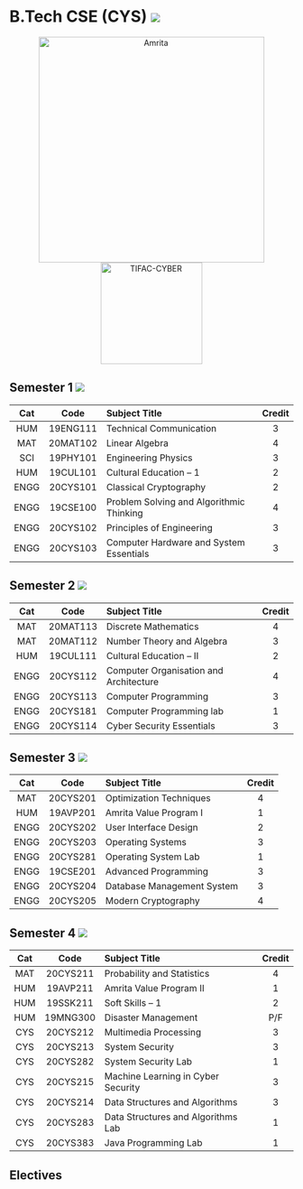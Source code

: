 # B.Tech CSE (CYS) ![](https://img.shields.io/badge/-20CYS-brightgreen)

<p align="center">
    <img src="https://amrita-tifac-cyber-blockchain.github.io/Amrita-TIFAC-Cyber-Blockchain/AVV_PNG.png" alt ="Amrita" width="400" />
    <img src="https://amrita-tifac-cyber-blockchain.github.io/Amrita-TIFAC-Cyber-Blockchain/TIFAC-CORE_in_Cyber_Security.png" alt ="TIFAC-CYBER" width="180" />
</p>

## Semester 1 ![](https://img.shields.io/badge/Credit-24-blue)

| Cat | Code | Subject Title | Credit | 
|:---:|:----:|:--------------|:------:|
| HUM | 19ENG111 | Technical Communication | 3 |
| MAT | 20MAT102 | Linear Algebra | 4 | 
| SCI | 19PHY101 | Engineering Physics | 3 |
| HUM | 19CUL101 | Cultural Education – 1 | 2 | 
| ENGG | 20CYS101 | Classical Cryptography | 2 | 
| ENGG | 19CSE100 | Problem Solving and Algorithmic Thinking | 4 |
| ENGG | 20CYS102 | Principles of Engineering | 3 |
| ENGG | 20CYS103 | Computer Hardware and System Essentials | 3 |

## Semester 2 ![](https://img.shields.io/badge/Credit-23-blue)

| Cat | Code | Subject Title | Credit | 
|:---:|:----:|:--------------|:------:|
| MAT | 20MAT113 | Discrete Mathematics | 4 | 
| MAT | 20MAT112 | Number Theory and Algebra | 3 |
| HUM | 19CUL111 | Cultural Education – II | 2 |
| ENGG | 20CYS112 | Computer Organisation and Architecture | 4 |
| ENGG | 20CYS113 | Computer Programming | 3 |
| ENGG | 20CYS181 | Computer Programming lab | 1 |
| ENGG | 20CYS114 | Cyber Security Essentials | 3 |

## Semester 3 ![](https://img.shields.io/badge/Credit-21-blue)

| Cat | Code | Subject Title | Credit | 
|:---:|:----:|:--------------|:------:|
| MAT | 20CYS201 | Optimization Techniques | 4 |
| HUM | 19AVP201 | Amrita Value Program I | 1 |
| ENGG | 20CYS202 | User Interface Design | 2 |
| ENGG | 20CYS203 | Operating Systems | 3 |
| ENGG | 20CYS281 | Operating System Lab | 1 |
| ENGG | 19CSE201 | Advanced Programming | 3 | 
| ENGG | 20CYS204 | Database Management System | 3 |
| ENGG | 20CYS205 | Modern Cryptography | 4 |

## Semester 4 ![](https://img.shields.io/badge/Credit-22-blue)

| Cat | Code | Subject Title | Credit | 
|:---:|:----:|:--------------|:------:|
| MAT | 20CYS211 | Probability and Statistics | 4 |
| HUM | 19AVP211 | Amrita Value Program II | 1 |
| HUM | 19SSK211 | Soft Skills – 1 | 2 |
| HUM | 19MNG300 | Disaster Management | P/F |
| CYS | 20CYS212 | Multimedia Processing | 3 |
| CYS | 20CYS213 | System Security | 3 |
| CYS | 20CYS282 | System Security Lab | 1 |
| CYS | 20CYS215 | Machine Learning in Cyber Security | 3 |
| CYS | 20CYS214 | Data Structures and Algorithms | 3 |
| CYS | 20CYS283 | Data Structures and Algorithms Lab | 1 |
| CYS | 20CYS383 | Java Programming Lab | 1 |

## Electives 


